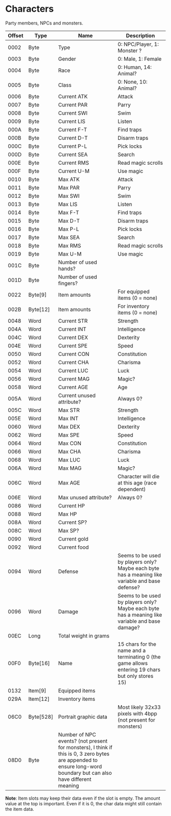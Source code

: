 # Characters

Party members, NPCs and monsters.

Offset | Type | Name | Description
--- | --- | --- | ---
0002 | Byte | Type | 0: NPC/Player, 1: Monster ?
0003 | Byte | Gender | 0: Male, 1: Female
0004 | Byte | Race | 0: Human, 14: Animal?
0005 | Byte | Class | 0: None, 10: Animal?
0006 | Byte | Current ATK | Attack
0007 | Byte | Current PAR | Parry
0008 | Byte | Current SWI | Swim
0009 | Byte | Current LIS | Listen
000A | Byte | Current F-T | Find traps
000B | Byte | Current D-T | Disarm traps
000C | Byte | Current P-L | Pick locks
000D | Byte | Current SEA | Search
000E | Byte | Current RMS | Read magic scrolls
000F | Byte | Current U-M | Use magic
0010 | Byte | Max ATK | Attack
0011 | Byte | Max PAR | Parry
0012 | Byte | Max SWI | Swim
0013 | Byte | Max LIS | Listen
0014 | Byte | Max F-T | Find traps
0015 | Byte | Max D-T | Disarm traps
0016 | Byte | Max P-L | Pick locks
0017 | Byte | Max SEA | Search
0018 | Byte | Max RMS | Read magic scrolls
0019 | Byte | Max U-M | Use magic
001C | Byte | Number of used hands? |
001D | Byte | Number of used fingers? |
0022 | Byte[9] | Item amounts | For equipped items (0 = none)
002B | Byte[12] | Item amounts | For inventory items (0 = none)
0048 | Word | Current STR | Strength
004A | Word | Current INT | Intelligence
004C | Word | Current DEX | Dexterity
004E | Word | Current SPE | Speed
0050 | Word | Current CON | Constitution
0052 | Word | Current CHA | Charisma
0054 | Word | Current LUC | Luck
0056 | Word | Current MAG | Magic?
0058 | Word | Current AGE | Age
005A | Word | Current unused attribute? | Always 0?
005C | Word | Max STR | Strength
005E | Word | Max INT | Intelligence
0060 | Word | Max DEX | Dexterity
0062 | Word | Max SPE | Speed
0064 | Word | Max CON | Constitution
0066 | Word | Max CHA | Charisma
0068 | Word | Max LUC | Luck
006A | Word | Max MAG | Magic?
006C | Word | Max AGE | Character will die at this age (race dependent)
006E | Word | Max unused attribute? | Always 0?
0086 | Word | Current HP |
0088 | Word | Max HP |
008A | Word | Current SP? |
008C | Word | Max SP? |
0090 | Word | Current gold |
0092 | Word | Current food |
0094 | Word | Defense | Seems to be used by players only? Maybe each byte has a meaning like variable and base defense?
0096 | Word | Damage | Seems to be used by players only? Maybe each byte has a meaning like variable and base damage?
00EC | Long | Total weight in grams |
00F0 | Byte[16] | Name | 15 chars for the name and a terminating 0 (the game allows entering 19 chars but only stores 15)
0132 | Item[9] | Equipped items |
029A | Item[12] | Inventory items |
06C0 | Byte[528] | Portrait graphic data | Most likely 32x33 pixels with 4bpp (not present for monsters)
08D0 | Byte | Number of NPC events? (not present for monsters), I think if this is 0, 3 zero bytes are appended to ensure long-word boundary but can also have different meaning

**Note**: Item slots may keep their data even if the slot is empty. The amount value at the top is important. Even if it is 0, the char data might still contain the item data.